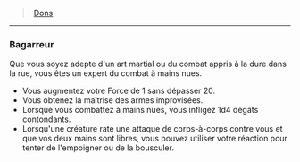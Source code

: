 ﻿---
!FeatItem
Id: feats_hd.md#bagarreur
ParentLink: feats_hd.md#dons
Name: Bagarreur
ParentName: Dons
NameLevel: 3
Attributes:
  Name: Bagarreur
  Markdown: >+
    ### <!--Name-->Bagarreur<!--/Name-->


    Que vous soyez adepte d'un art martial ou du combat appris à la dure dans la rue, vous êtes un expert du combat à mains nues.


    * Vous augmentez votre Force de 1 sans dépasser 20.

    * Vous obtenez la maîtrise des armes improvisées.

    * Lorsque vous combattez à mains nues, vous infligez 1d4 dégâts contondants.

    * Lorsqu'une créature rate une attaque de corps-à-corps contre vous et que vos deux mains sont libres, vous pouvez utiliser votre réaction pour tenter de l'empoigner ou de la bousculer.

AttributesDictionary: >+
  Name: Bagarreur

  Markdown: >+

    ### <!--Name-->Bagarreur<!--/Name-->





    Que vous soyez adepte d'un art martial ou du combat appris à la dure dans la rue, vous êtes un expert du combat à mains nues.





    * Vous augmentez votre Force de 1 sans dépasser 20.



    * Vous obtenez la maîtrise des armes improvisées.



    * Lorsque vous combattez à mains nues, vous infligez 1d4 dégâts contondants.



    * Lorsqu'une créature rate une attaque de corps-à-corps contre vous et que vos deux mains sont libres, vous pouvez utiliser votre réaction pour tenter de l'empoigner ou de la bousculer.



---
> [Dons](hd_feats.md)

---

### Bagarreur

Que vous soyez adepte d'un art martial ou du combat appris à la dure dans la rue, vous êtes un expert du combat à mains nues.

* Vous augmentez votre Force de 1 sans dépasser 20.
* Vous obtenez la maîtrise des armes improvisées.
* Lorsque vous combattez à mains nues, vous infligez 1d4 dégâts contondants.
* Lorsqu'une créature rate une attaque de corps-à-corps contre vous et que vos deux mains sont libres, vous pouvez utiliser votre réaction pour tenter de l'empoigner ou de la bousculer.

